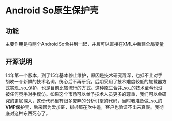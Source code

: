 # Android So原生保护壳

## 功能
主要作用是将两个Android So合并到一起，并且可以直接在XML中新建全局变量

## 开源说明 
14年第一个版本，到了15年基本停止维护，原因是技术研究再深，也抵不上对手胡吹一个新鲜的技术名词。伤心后不再研究，后期采用了技术难度较低的加载器方式实现_so_保护，也是目前比较流行的方式。这种原生合并_so_的技术至今也没被任何竞争对手模仿。如果这个市场可以给予技术人员更多的尊重，我们可以会研究的更加深入，这份代码里有很多废弃的分析引擎的代码，当时我准备做_so_的**VMP**保护壳，后来因为爱加密，梆梆都在吹牛逼，客户也验证不出来真假。我彻底对这种东西死心了。